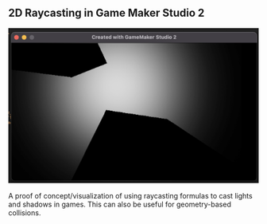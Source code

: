 ## 2D Raycasting in Game Maker Studio 2

![](/example.png)

A proof of concept/visualization of using raycasting formulas to cast lights and shadows in games. This can also be useful for geometry-based collisions.